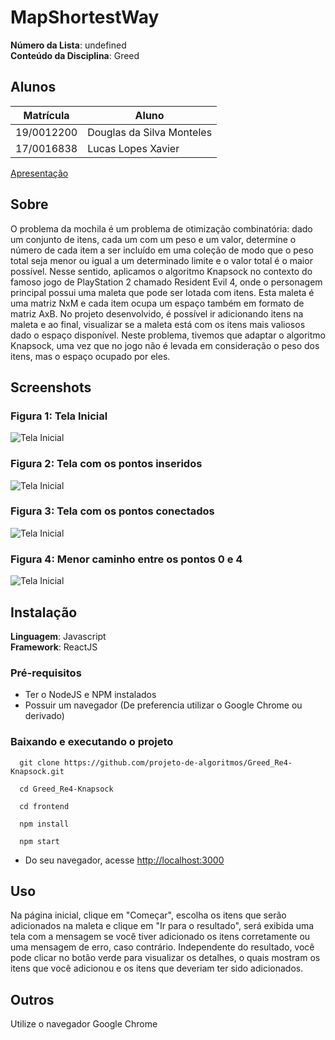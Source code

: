 # MapShortestWay

**Número da Lista**: undefined<br>
**Conteúdo da Disciplina**: Greed<br>

## Alunos
|Matrícula | Aluno |
| -- | -- |
| 19/0012200  | Douglas da Silva Monteles |
| 17/0016838  |  Lucas Lopes Xavier |

[Apresentação](https://drive.google.com/file/d/1TC3tLveqaee5OCNkwhaFvJRQB-qcMjH4/preview)

## Sobre 
O problema da mochila é um problema de otimização combinatória: dado um conjunto de itens, cada um com um peso e um valor, determine o número de cada item a ser incluído em uma coleção de modo que o peso total seja menor ou igual a um determinado limite e o valor total é o maior possível. Nesse sentido, aplicamos o algoritmo Knapsock no contexto do famoso jogo de PlayStation 2 chamado Resident Evil 4, onde o personagem principal possui uma maleta que pode ser lotada com itens. Esta maleta é uma matriz NxM e cada item ocupa um espaço também em formato de matriz AxB. No projeto desenvolvido, é possível ir adicionando itens na maleta e ao final, visualizar se a maleta está com os itens mais valiosos dado o espaço disponível. Neste problema, tivemos que adaptar o algoritmo Knapsock, uma vez que no jogo não é levada em consideração o peso dos itens, mas o espaço ocupado por eles.

## Screenshots

### Figura 1: Tela Inicial

![Tela Inicial](imgs/Tela01.png)

### Figura 2: Tela com os pontos inseridos

![Tela Inicial](imgs/Tela02.png)

### Figura 3: Tela com os pontos conectados

![Tela Inicial](imgs/Tela03.png)

### Figura 4: Menor caminho entre os pontos 0 e 4

![Tela Inicial](imgs/Tela04.png)

## Instalação 
**Linguagem**: Javascript<br>
**Framework**: ReactJS<br>

### Pré-requisitos
- Ter o NodeJS e NPM instalados
- Possuir um navegador (De preferencia utilizar o Google Chrome ou derivado)

### Baixando e executando o projeto

  ```
    git clone https://github.com/projeto-de-algoritmos/Greed_Re4-Knapsock.git

    cd Greed_Re4-Knapsock
    
    cd frontend

    npm install

    npm start    
  ```

- Do seu navegador, acesse <a href="http://localhost:3000">http://localhost:3000</a>

## Uso 
Na página inicial, clique em "Começar", escolha os itens que serão adicionados na maleta e clique em "Ir para o resultado", será exibida uma tela com a mensagem se você tiver adicionado os itens corretamente ou uma mensagem de erro, caso contrário. Independente do resultado, você pode clicar no botão verde para visualizar os detalhes, o quais mostram os itens que você adicionou e os itens que deveriam ter sido adicionados.

## Outros 
Utilize o navegador Google Chrome